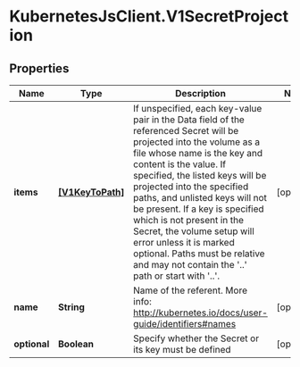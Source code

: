 # KubernetesJsClient.V1SecretProjection

## Properties
Name | Type | Description | Notes
------------ | ------------- | ------------- | -------------
**items** | [**[V1KeyToPath]**](V1KeyToPath.md) | If unspecified, each key-value pair in the Data field of the referenced Secret will be projected into the volume as a file whose name is the key and content is the value. If specified, the listed keys will be projected into the specified paths, and unlisted keys will not be present. If a key is specified which is not present in the Secret, the volume setup will error unless it is marked optional. Paths must be relative and may not contain the &#39;..&#39; path or start with &#39;..&#39;. | [optional] 
**name** | **String** | Name of the referent. More info: http://kubernetes.io/docs/user-guide/identifiers#names | [optional] 
**optional** | **Boolean** | Specify whether the Secret or its key must be defined | [optional] 


